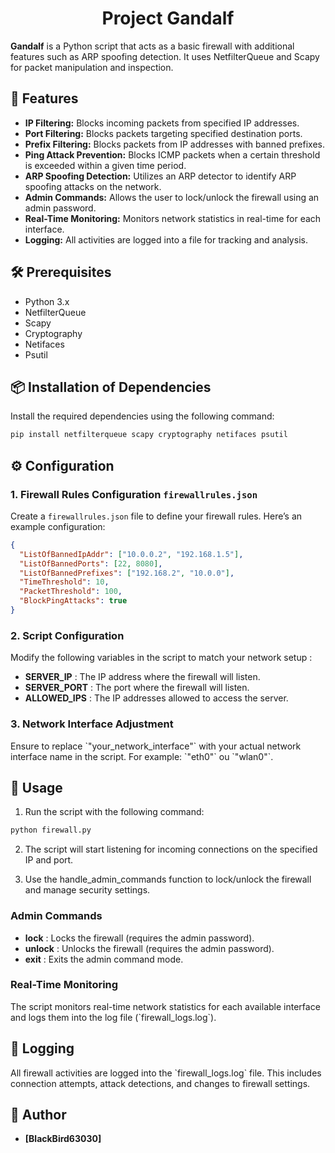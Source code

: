 <h1 align="center">Project Gandalf</h1>

**Gandalf** is a Python script that acts as a basic firewall with additional features such as ARP spoofing detection. It uses NetfilterQueue and Scapy for packet manipulation and inspection.

## 🚀 Features

- **IP Filtering:** Blocks incoming packets from specified IP addresses.
- **Port Filtering:** Blocks packets targeting specified destination ports.
- **Prefix Filtering:** Blocks packets from IP addresses with banned prefixes.
- **Ping Attack Prevention:** Blocks ICMP packets when a certain threshold is exceeded within a given time period.
- **ARP Spoofing Detection:** Utilizes an ARP detector to identify ARP spoofing attacks on the network.
- **Admin Commands:** Allows the user to lock/unlock the firewall using an admin password.
- **Real-Time Monitoring:** Monitors network statistics in real-time for each interface.
- **Logging:** All activities are logged into a file for tracking and analysis.

## 🛠 Prerequisites

- Python 3.x
- NetfilterQueue
- Scapy
- Cryptography
- Netifaces
- Psutil

## 📦 Installation of Dependencies

Install the required dependencies using the following command:

```bash
pip install netfilterqueue scapy cryptography netifaces psutil
```

## ⚙️ Configuration

### 1. Firewall Rules Configuration `firewallrules.json`

Create a `firewallrules.json` file to define your firewall rules. Here’s an example configuration:

```json
{
  "ListOfBannedIpAddr": ["10.0.0.2", "192.168.1.5"],
  "ListOfBannedPorts": [22, 8080],
  "ListOfBannedPrefixes": ["192.168.2", "10.0.0"],
  "TimeThreshold": 10,
  "PacketThreshold": 100,
  "BlockPingAttacks": true
}
```

### 2. Script Configuration

Modify the following variables in the script to match your network setup :

- **SERVER_IP** : The IP address where the firewall will listen.
- **SERVER_PORT** : The port where the firewall will listen.
- **ALLOWED_IPS** : The IP addresses allowed to access the server.

### 3. Network Interface Adjustment

Ensure to replace \`"your_network_interface"\` with your actual network interface name in the script. For example: \`"eth0"\` ou \`"wlan0"\`.

## 🚀 Usage

1. Run the script with the following command:

```bash
python firewall.py
```
2. The script will start listening for incoming connections on the specified IP and port.

3. Use the handle_admin_commands function to lock/unlock the firewall and manage security settings.

### Admin Commands

- **lock** :  Locks the firewall (requires the admin password).
- **unlock** : Unlocks the firewall (requires the admin password).
- **exit** : Exits the admin command mode.

### Real-Time Monitoring

The script monitors real-time network statistics for each available interface and logs them into the log file (\`firewall_logs.log\`).

## 📝 Logging

All firewall activities are logged into the \`firewall_logs.log\` file. This includes connection attempts, attack detections, and changes to firewall settings.

## 👤 Author

- **[BlackBird63030]**
